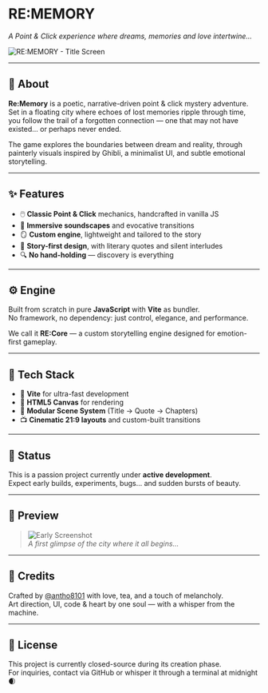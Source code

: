 # RE:MEMORY

*A Point & Click experience where dreams, memories and love intertwine...*

![RE:MEMORY - Title Screen](https://github.com/antho8101/Re-Memory/blob/main/src/assets/readme_banner.png?raw=true)

---

## 🌌 About

**Re:Memory** is a poetic, narrative-driven point & click mystery adventure.  
Set in a floating city where echoes of lost memories ripple through time, you follow the trail of a forgotten connection — one that may not have existed... or perhaps never ended.

The game explores the boundaries between dream and reality, through painterly visuals inspired by Ghibli, a minimalist UI, and subtle emotional storytelling.

---

## ✨ Features

- 🖱️ **Classic Point & Click** mechanics, handcrafted in vanilla JS  
- 🎼 **Immersive soundscapes** and evocative transitions  
- 🪞 **Custom engine**, lightweight and tailored to the story  
- 📖 **Story-first design**, with literary quotes and silent interludes  
- 🔍 **No hand-holding** — discovery is everything  

---

## ⚙️ Engine

Built from scratch in pure **JavaScript** with **Vite** as bundler.  
No framework, no dependency: just control, elegance, and performance.

We call it **RE:Core** — a custom storytelling engine designed for emotion-first gameplay.

---

## 🧪 Tech Stack

- 🧠 **Vite** for ultra-fast development  
- 🎨 **HTML5 Canvas** for rendering  
- 🧱 **Modular Scene System** (Title → Quote → Chapters)  
- 📺 **Cinematic 21:9 layouts** and custom-built transitions  

---

## 🚧 Status

This is a passion project currently under **active development**.  
Expect early builds, experiments, bugs... and sudden bursts of beauty.

---

## 📸 Preview

> ![Early Screenshot](public/assets/preview.png)  
*A first glimpse of the city where it all begins...*

---

## 🤍 Credits

Crafted by [@antho8101](https://github.com/antho8101) with love, tea, and a touch of melancholy.  
Art direction, UI, code & heart by one soul — with a whisper from the machine.

---

## 📜 License

This project is currently closed-source during its creation phase.  
For inquiries, contact via GitHub or whisper it through a terminal at midnight 🌒